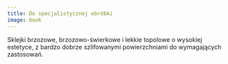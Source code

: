 ```yaml
---
title: Do specjalistycznej obróbki
image: book
---
```

Sklejki brzozowe, brzozowo-świerkowe i lekkie topolowe o wysokiej estetyce, z bardzo dobrze szlifowanymi powierzchniami do wymagających zastosowań.